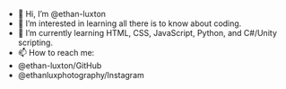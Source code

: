 - 👋 Hi, I’m @ethan-luxton
- 👀 I’m interested in learning all there is to know about coding.
- 🌱 I’m currently learning HTML, CSS, JavaScript, Python, and C#/Unity scripting. 
- 📫 How to reach me:
- @ethan-luxton/GitHub
- @ethanluxphotography/Instagram

    
    

<!---
ethan-luxton/ethan-luxton is a ✨ special ✨ repository because its `README.md` (this file) appears on your GitHub profile.
You can click the Preview link to take a look at your changes.
--->
